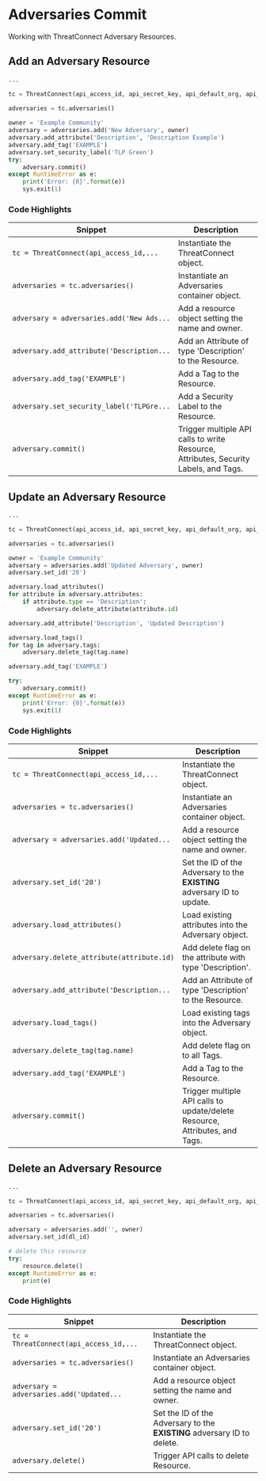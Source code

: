# Adversaries Commit
Working with ThreatConnect Adversary Resources.

## Add an Adversary Resource

```python
...

tc = ThreatConnect(api_access_id, api_secret_key, api_default_org, api_base_url)

adversaries = tc.adversaries()
    
owner = 'Example Community'
adversary = adversaries.add('New Adversary', owner)
adversary.add_attribute('Description', 'Description Example')
adversary.add_tag('EXAMPLE')
adversary.set_security_label('TLP Green')
try:
    adversary.commit()
except RuntimeError as e:
    print('Error: {0}'.format(e))
    sys.exit(1)
```

### Code Highlights

Snippet                                   | Description                                                                       |
----------------------------------------- | --------------------------------------------------------------------------------- |
`tc = ThreatConnect(api_access_id,...`    | Instantiate the ThreatConnect object. |
`adversaries = tc.adversaries()`          | Instantiate an Adversaries container object. |
`adversary = adversaries.add('New Ads...` | Add a resource object setting the name and owner. |
`adversary.add_attribute('Description...` | Add an Attribute of type 'Description' to the Resource. |
`adversary.add_tag('EXAMPLE')`            | Add a Tag to the Resource. |
`adversary.set_security_label('TLPGre...` | Add a Security Label to the Resource. |
`adversary.commit()`                      | Trigger multiple API calls to write Resource, Attributes, Security Labels, and Tags. |

## Update an Adversary Resource

```python
...

tc = ThreatConnect(api_access_id, api_secret_key, api_default_org, api_base_url)

adversaries = tc.adversaries()

owner = 'Example Community'
adversary = adversaries.add('Updated Adversary', owner)
adversary.set_id('20')

adversary.load_attributes()
for attribute in adversary.attributes:
    if attribute.type == 'Description':
        adversary.delete_attribute(attribute.id)

adversary.add_attribute('Description', 'Updated Description')

adversary.load_tags()
for tag in adversary.tags:
    adversary.delete_tag(tag.name)

adversary.add_tag('EXAMPLE')

try:
    adversary.commit()
except RuntimeError as e:
    print('Error: {0}'.format(e))
    sys.exit(1)

```

### Code Highlights

Snippet                                   | Description                                                                       |
----------------------------------------- | --------------------------------------------------------------------------------- |
`tc = ThreatConnect(api_access_id,...`    | Instantiate the ThreatConnect object. |
`adversaries = tc.adversaries()`          | Instantiate an Adversaries container object. |
`adversary = adversaries.add('Updated...` | Add a resource object setting the name and owner. |
`adversary.set_id('20')`                  | Set the ID of the Adversary to the **EXISTING** adversary ID to update. |
`adversary.load_attributes()`             | Load existing attributes into the Adversary object. |
`adversary.delete_attribute(attribute.id)`| Add delete flag on the attribute with type 'Description'. |
`adversary.add_attribute('Description...` | Add an Attribute of type 'Description' to the Resource. |
`adversary.load_tags()`                   | Load existing tags into the Adversary object. |
`adversary.delete_tag(tag.name)`          | Add delete flag on to all Tags. |
`adversary.add_tag('EXAMPLE')`            | Add a Tag to the Resource. |
`adversary.commit()`                      | Trigger multiple API calls to update/delete Resource, Attributes, and Tags. |

## Delete an Adversary Resource

```python
...

tc = ThreatConnect(api_access_id, api_secret_key, api_default_org, api_base_url)

adversaries = tc.adversaries()

adversary = adversaries.add('', owner)
adversary.set_id(dl_id)

# delete this resource
try:
    resource.delete()
except RuntimeError as e:
    print(e)

```

### Code Highlights

Snippet                                   | Description                                                                       |
----------------------------------------- | --------------------------------------------------------------------------------- |
`tc = ThreatConnect(api_access_id,...`    | Instantiate the ThreatConnect object. |
`adversaries = tc.adversaries()`          | Instantiate an Adversaries container object. |
`adversary = adversaries.add('Updated...` | Add a resource object setting the name and owner. |
`adversary.set_id('20')`                  | Set the ID of the Adversary to the **EXISTING** adversary ID to delete. |
`adversary.delete()`                      | Trigger API calls to delete Resource. |
